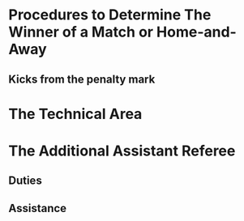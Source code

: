 # Procedures to Determine The Winner of a Match or Home-and-Away

Kicks from the penalty mark
----

# The Technical Area

# The Additional Assistant Referee

Duties
----

Assistance
----

